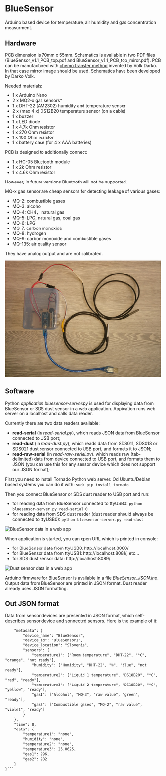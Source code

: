 # BlueSensor
Arduino based device for temperature, air humidity and gas concentration measurment.

## Hardware
PCB dimension is 70mm x 55mm. Schematics is available in two PDF files (BlueSensor_v1.1_PCB_top.pdf and BlueSensor_v1.1_PCB_top_miror.pdf). PCB can be manufactured with [chemo transfer method](https://www.youtube.com/watch?v=zZRHaZjGWq4) invented by Volk Darko. In that case mirror image should be used. Schematics have been developed by Darko Volk.

Needed materials:
- 1 x Arduino Nano
- 2 x MQ2-x gas sensors*
- 1 x DHT-22 (AM2302) humidity and temperature sensor
- 2 x (max 4 x) DS12B20 temperature sensor (on a cable)
- 1 x buzzer
- 1 x LED diode
- 1 x 4.7k Ohm resistor
- 1 x 270 Ohm resistor
- 1 x 100 Ohm resistor
- 1 x battery case (for 4 x AAA batteries)

PCB is designed to additionally connect:
- 1 x HC-05 Bluetooth module
- 1 x 2k Ohm resistor
- 1 x 4.6k Ohm resistor

However, in future versions Bluetooth will not be supported.

MQ-x gas sensor are cheap sensors for detecting leakage of various gases: 
- MQ-2: combustible gases
- MQ-3: alcohol
- MQ-4: CH4， natural gas
- MQ-5: LPG, natural gas, coal gas
- MQ-6: LPG
- MQ-7: carbon monoxide
- MQ-8: hydrogen
- MQ-9: carbon monoxide and combustible gases
- MQ-135: air quality sensor

They have analog output and are not calibrated.

![BlueSensor v1.1](BlueSensor_v1.1.jpg)

## Software
Python *application bluesensor-server.py* is used for displaying data from BlueSensor or SDS dust sensor in a web application. Appication runs web server on a localhost and calls data reader.

Currently there are two data readers available:
- **read-serial** (in *read-serial.py*), which reads JSON data from BlueSensor connected to USB port;
- **read-dust** (in *read-dust.py*), which reads data from SDS011, SDS018 or SDS021 dust sensor connected to USB port, and formats it to JSON;
- **read-raw-serial** (in *read-raw-serial.py*), which reads raw (tab-delimited) data from device connected to USB port, and formats them to JSON (you can use this for any sensor device which does not support our JSON format);

First you need to install Tornado Python web server. Od Ubuntu/Debian based systems you can do it with:
```sudo pip install tornado```

Then you connect BlueSensor or SDS dust reader to USB port and run:
- for reading data from BlueSensor connected to ttyUSB0:
```python bluesensor-server.py read-serial 0```
- for reading data from SDS dust reader (dust reader should always be connected to ttyUSB0):
```python bluesensor-server.py read-dust```

![BlueSensor data in a web app](BlueSensor_graph.png)

When application is started, you can open URL which is printed in console:
- for BlueSensor data from ttyUSB0: http://localhost:8080/
- for BlueSensor data from ttyUSB1: http://localhost:8081/, etc...
- for SDS dust sensor data: http://localhost:8089/

![Dust sensor data in a web app](DustSensor.png)

Arduino firmware for BlueSensor is available in a file *BlueSensor_JSON.ino*. Output data from BlueSensor are printed in JSON format. Dust reader already uses JSON formatting.

## Out JSON format
Data from sensor devices are presented in JSON format, which self-describes sensor device and sonnected sensors. Here is the example of it:

```{
	"metadata": {
		"device_name": "BlueSensor",
		"device_id": "BlueSensor1",
		"device_location": "Slovenia",
		"sensors": {
			"temperature1": ["Room temperature", "DHT-22", "°C", "orange", "not ready"],
			"humidity": ["Humidity", "DHT-22", "%", "blue", "not ready"],
			"temperature2": ["Liquid 1 temperature", "DS18B20", "°C", "red", "ready"],
			"temperature3": ["Liquid 2 temperature", "DS18B20", "°C", "yellow", "ready"],
			"gas1": ["Alcohol", "MQ-3", "raw value", "green", "ready"],
			"gas2": ["Combustible gases", "MQ-2", "raw value", "violet", "ready"]
		}
	},
	"time": 0,
	"data": {
		"temperature1": "none",
		"humidity": "none",
		"temperature2": "none",
		"temperature3": 25.0625,
		"gas1": 296,
		"gas2": 282
	}
}```
